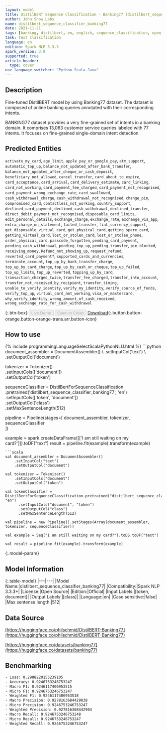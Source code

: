 ```yaml
---
layout: model
title: DistilBERT Sequence Classification - Banking77 (distilbert_sequence_classifier_banking77)
author: John Snow Labs
name: distilbert_sequence_classifier_banking77
date: 2021-11-21
tags: [banking, distilbert, en, english, sequence_classification, open_source]
task: Text Classification
language: en
edition: Spark NLP 3.3.3
spark_version: 3.0
supported: true
article_header:
  type: cover
use_language_switcher: "Python-Scala-Java"
---
```


## Description

Fine-tuned DistilBERT model by using Banking77 dataset. The dataset is composed of online banking queries annotated with their corresponding intents.

BANKING77 dataset provides a very fine-grained set of intents in a banking domain. It comprises 13,083 customer service queries labeled with 77 intents. It focuses on fine-grained single-domain intent detection.

## Predicted Entities

`activate_my_card`, `age_limit`, `apple_pay_or_google_pay`, `atm_support`, `automatic_top_up`, `balance_not_updated_after_bank_transfer`, `balance_not_updated_after_cheque_or_cash_deposit`, `beneficiary_not_allowed`, `cancel_transfer`, `card_about_to_expire`, `card_acceptance`, `card_arrival`, `card_delivery_estimate`, `card_linking`, `card_not_working`, `card_payment_fee_charged`, `card_payment_not_recognised`, `card_payment_wrong_exchange_rate`, `card_swallowed`, `cash_withdrawal_charge`, `cash_withdrawal_not_recognised`, `change_pin`, `compromised_card`, `contactless_not_working`, `country_support`, `declined_card_payment`, `declined_cash_withdrawal`, `declined_transfer`, `direct_debit_payment_not_recognised`, `disposable_card_limits`, `edit_personal_details`, `exchange_charge`, `exchange_rate`, `exchange_via_app`, `extra_charge_on_statement`, `failed_transfer`, `fiat_currency_support`, `get_disposable_virtual_card`, `get_physical_card`, `getting_spare_card`, `getting_virtual_card`, `lost_or_stolen_card`, `lost_or_stolen_phone`, `order_physical_card`, `passcode_forgotten`, `pending_card_payment`, `pending_cash_withdrawal`, `pending_top_up`, `pending_transfer`, `pin_blocked`, `receiving_money`, `Refund_not_showing_up`, `request_refund`, `reverted_card_payment?`, `supported_cards_and_currencies`, `terminate_account`, `top_up_by_bank_transfer_charge`, `top_up_by_card_charge`, `top_up_by_cash_or_cheque`, `top_up_failed`, `top_up_limits`, `top_up_reverted`, `topping_up_by_card`, `transaction_charged_twice`, `transfer_fee_charged`, `transfer_into_account`, `transfer_not_received_by_recipient`, `transfer_timing`, `unable_to_verify_identity`, `verify_my_identity`, `verify_source_of_funds`, `verify_top_up`, `virtual_card_not_working`, `visa_or_mastercard`, `why_verify_identity`, `wrong_amount_of_cash_received`, `wrong_exchange_rate_for_cash_withdrawal`

{:.btn-box}
<button class="button button-orange" disabled>Live Demo</button>
<button class="button button-orange" disabled>Open in Colab</button>
[Download](https://s3.amazonaws.com/auxdata.johnsnowlabs.com/public/models/distilbert_sequence_classifier_banking77_en_3.3.3_3.0_1637500452249.zip){:.button.button-orange.button-orange-trans.arr.button-icon}

## How to use



<div class="tabs-box" markdown="1">
{% include programmingLanguageSelectScalaPythonNLU.html %}
```python
document_assembler = DocumentAssembler() \
    .setInputCol('text') \
    .setOutputCol('document')

tokenizer = Tokenizer() \
    .setInputCols(['document']) \
    .setOutputCol('token')

sequenceClassifier = DistilBertForSequenceClassification \
      .pretrained('distilbert_sequence_classifier_banking77', 'en') \
      .setInputCols(['token', 'document']) \
      .setOutputCol('class') \
      .setMaxSentenceLength(512)

pipeline = Pipeline(stages=[
    document_assembler, 
    tokenizer,
    sequenceClassifier    
])

example = spark.createDataFrame([['I am still waiting on my card?']]).toDF("text")
result = pipeline.fit(example).transform(example)
```
```scala
val document_assembler = DocumentAssembler() 
    .setInputCol("text") 
    .setOutputCol("document")

val tokenizer = Tokenizer() 
    .setInputCols("document") 
    .setOutputCol("token")

val tokenClassifier = DistilBertForSequenceClassification.pretrained("distilbert_sequence_classifier_banking77", "en")
      .setInputCols("document", "token")
      .setOutputCol("class")
      .setMaxSentenceLength(512)

val pipeline = new Pipeline().setStages(Array(document_assembler, tokenizer, sequenceClassifier))

val example = Seq("I am still waiting on my card?").toDS.toDF("text")

val result = pipeline.fit(example).transform(example)
```
</div>

{:.model-param}
## Model Information

{:.table-model}
|---|---|
|Model Name:|distilbert_sequence_classifier_banking77|
|Compatibility:|Spark NLP 3.3.3+|
|License:|Open Source|
|Edition:|Official|
|Input Labels:|[token, document]|
|Output Labels:|[class]|
|Language:|en|
|Case sensitive:|false|
|Max sentense length:|512|

## Data Source

[https://huggingface.co/philschmid/DistilBERT-Banking77](https://huggingface.co/philschmid/DistilBERT-Banking77)

[https://huggingface.co/datasets/banking77](https://huggingface.co/datasets/banking77)

## Benchmarking

```bash
- Loss: 0.2988220155239105
- Accuracy: 0.9246753246753247
- Macro F1: 0.9246117406953515
- Micro F1: 0.9246753246753247
- Weighted F1: 0.9246117406953518
- Macro Precision: 0.9278163684429038
- Micro Precision: 0.9246753246753247
- Weighted Precision: 0.927816368442904
- Macro Recall: 0.9246753246753248
- Micro Recall: 0.9246753246753247
- Weighted Recall: 0.9246753246753247

```